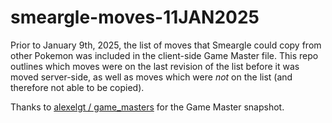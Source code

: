 # smeargle-moves-11JAN2025

Prior to January 9th, 2025, the list of moves that Smeargle could copy from other Pokemon was included in the client-side Game Master file. This repo outlines which moves were on the last revision of the list before it was moved server-side, as well as moves which were *not* on the list (and therefore not able to be copied).

Thanks to [alexelgt / game_masters](https://github.com/alexelgt/game_masters) for the Game Master snapshot.
